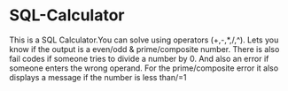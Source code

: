 # SQL-Calculator
This is a SQL Calculator.You can solve using operators (+,-,*,/,^). Lets you know if the output is a even/odd &amp; prime/composite number. There is also fail codes if someone tries to divide a number by 0. And also an error if someone enters the wrong operand. For the prime/composite error it also displays a message if the number is less than/=1
